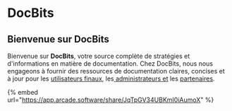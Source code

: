 # DocBits

## Bienvenue sur DocBits

Bienvenue sur **DocBits**, votre source complète de stratégies et d'informations en matière de documentation. Chez DocBits, nous nous engageons à fournir des ressources de documentation claires, concises et à jour pour les [utilisateurs finaux](readme-1/), les[ administrateurs et](broken-reference) les [partenaires](end-user-and-partner-section/partner-section/).

{% embed url="https://app.arcade.software/share/JqTpGV34UBKmI0iAumoX" %}
